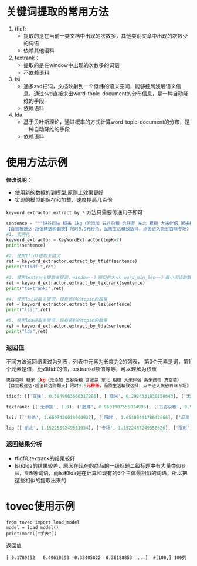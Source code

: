 # 关键词提取的常用方法

1. tfidf: 
    - 提取的是在当前一类文档中出现的次数多，其他类别文章中出现的次数少的词语
    - 依赖其他语料
2. textrank：
    - 提取的是在window中出现的次数多的词语
    - 不依赖语料
3. lsi
    - 通多svd把词，文档映射到一个低纬的语义空间，能够挖局浅层语义信息，通过svd直接求出word-topic-document的分布信息，是一种自动降维的手段
    - 依赖语料
4. lda
    - 基于贝叶斯理论，通过概率的方式计算word-topic-document的分布，是一种自动降维的手段
    - 依赖语料


# **使用方法示例**

**修改说明：**
- 使用新的数据的到模型,原则上效果更好
- 实现的模型的保存和加载，速度提高几百倍

`keyword_extractor.extract_by_*` 方法只需要传递句子即可

```python
sentence = """悦谷百味 糙米 1kg（无添加 五谷杂粮 含胚芽 东北 粗粮 大米伴侣 粥米搭档 真空装）
【自营极速达·超值精选购翻天】限时9.9元秒杀，品质生活精致选择，点击进入悦谷百味专场》"""
#1. 实例化
keyword_extractor = KeyWordExtractor(topK=7)
print(sentence)

#2. 使用tfidf提取关键词
ret = keyword_extractor.extract_by_tfidf(sentence)
print("tfidf:",ret)

#3. 使用textrank提取关键词，window--》窗口的大小，word_min_len——》最小词语的数量
ret = keyword_extractor.extract_by_textrank(sentence)
print("textrank:",ret)

#4. 使用lsi提取关键词，现有语料的topic的数量
ret = keyword_extractor.extract_by_lsi(sentence)
print("lsi:",ret)

#5. 使用lda提取关键词，现有语料的topic的数量
ret = keyword_extractor.extract_by_lda(sentence)
print("lda",ret)
```

### 返回值

不同方法返回结果过为列表，列表中元素为长度为2的列表，
第0个元素是词，第1个元素是值，比如tfidf的值，textrankd额值等等，可以理解为权重

```python
悦谷百味 糙米 1kg（无添加 五谷杂粮 含胚芽 东北 粗粮 大米伴侣 粥米搭档 真空装）
【自营极速达·超值精选购翻天】限时9.9元秒杀，品质生活精致选择，点击进入悦谷百味专场》

tfidf: [['百味', 0.5849063660317286], ['糙米', 0.2924531830158643], ['无添加', 0.2924531830158643], ['五谷杂粮', 0.2924531830158643], ['胚芽', 0.2924531830158643], ['粗粮', 0.2924531830158643], ['伴侣', 0.2924531830158643]]

textrank: [('无添加', 1.0), ('胚芽', 0.9601907655014996), ('五谷杂粮', 0.9562972797669131), ('东北', 0.9477637278279213), ('伴侣', 0.8529083128231151), ('粗粮', 0.7787515862908918), ('限时', 0.7520929830444977)]

lsi: [['秒杀', 1.6607436018060937], ['限时', 1.6510849178642866], ['品质', 0.4521311526624584], ['专场', 0.24820396625845867], ['东北', 0.08015567441698682]]

lda [['东北', 1.1522559249551034], ['专场', 1.1522487249358626], ['限时', 1.1522389842149763], ['秒杀', 1.1521651804637474], ['品质', 1.1425438065553175]]
```

### 返回结果分析
- tfidf和textrank的结果较好
- lsi和lda的结果较差，原因在现在的商品的一级标题二级标题中有大量类似`秒杀`，`专场`等词语，而lsi和lda是在计算和现有的6个主体最相似的词语，所以把这些相似的提取出来的


# tovec使用示例

```
from tovec import load_model
model = load_model()
print(model["手表"])
```

返回值
```
[ 0.1789252   0.49610293 -0.35405022  0.36188853  ...]  #[100,] 100列
```
